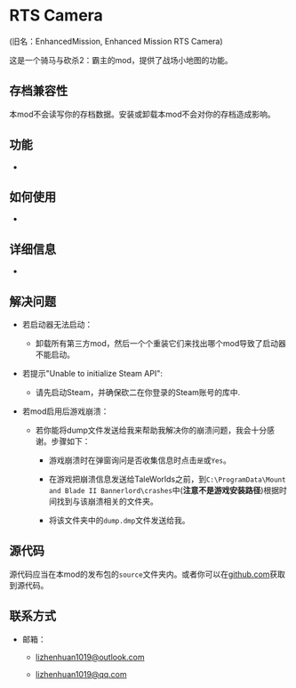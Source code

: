 # RTS Camera
(旧名：EnhancedMission, Enhanced Mission RTS Camera)

这是一个骑马与砍杀2：霸主的mod，提供了战场小地图的功能。

## 存档兼容性
本mod不会读写你的存档数据。安装或卸载本mod不会对你的存档造成影响。

## 功能
- 

## 如何使用

- 

## 详细信息

- 
## 解决问题
- 若启动器无法启动：

  - 卸载所有第三方mod，然后一个个重装它们来找出哪个mod导致了启动器不能启动。

- 若提示"Unable to initialize Steam API":

  - 请先启动Steam，并确保砍二在你登录的Steam账号的库中.

- 若mod启用后游戏崩溃：

  - 若你能将dump文件发送给我来帮助我解决你的崩溃问题，我会十分感谢。步骤如下：

    - 游戏崩溃时在弹窗询问是否收集信息时点击`是`或`Yes`。

    - 在游戏把崩溃信息发送给TaleWorlds之前，到`C:\ProgramData\Mount and Blade II Bannerlord\crashes`中(**注意不是游戏安装路径**)根据时间找到与该崩溃相关的文件夹。

    - 将该文件夹中的`dump.dmp`文件发送给我。

## 源代码

源代码应当在本mod的发布包的`source`文件夹内。或者你可以在[github.com](https://github.com/lzh-mb-mod/BattleMiniMap)获取到源代码。

## 联系方式
- 邮箱：

  - lizhenhuan1019@outlook.com

  - lizhenhuan1019@qq.com
